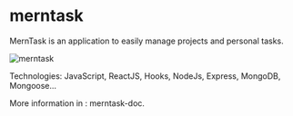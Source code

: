 # merntask

MernTask is an application to easily manage projects and personal tasks.

![merntask](https://media.giphy.com/media/QsU3vYYHB69R3bvBMK/giphy.gif)


Technologies: JavaScript, ReactJS, Hooks, NodeJs, Express, MongoDB, Mongoose...

More information in : merntask-doc.
